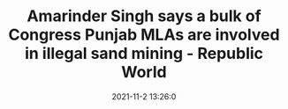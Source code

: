 ---
"title": "Amarinder Singh says a bulk of Congress Punjab MLAs are involved in illegal sand mining - Republic World"
"date": "2021-11-2 13:26:0"
"feed_name": "GOOGLENEWSMINING"
"feed_website": "https://news.google.com/search?q=mining%2Bincident&hl=en-US&gl=US&ceid=US:en"
"feed_rss": "https://news.google.com/rss/search?q=mining%2Bincident&hl=en-US&gl=US&ceid=US:en"
"link": "https://www.republicworld.com/india-news/politics/amarinder-singh-says-a-bulk-of-congress-punjab-mlas-are-involved-in-illegal-sand-mining.html"
"source": "{'href': 'https://www.republicworld.com', 'title': 'Republic World'}"
"file": "_posts/2021-1-1-e5360919c991f835eacdbd861852a13ad55468fc.md"
"accident": "0"
"drilling": "0"
"dead": "0"
"injured": "0"
"arrested": "0"
"place": "unknown place"
"where": "unknown site"
"causes": "unknown"
"place_uri": "unknown place"
---